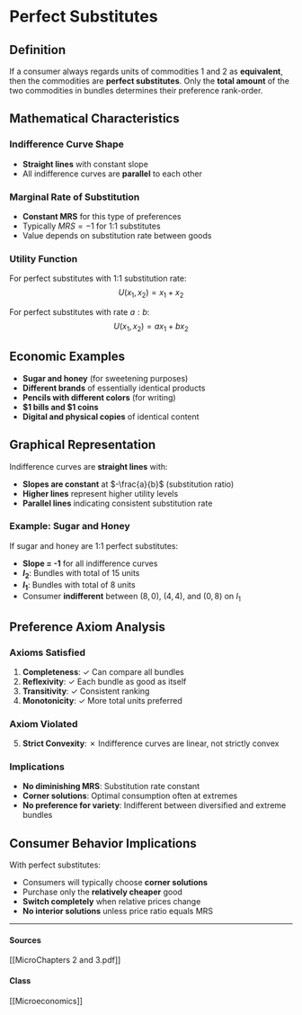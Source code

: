 # Perfect Substitutes

## Definition
If a consumer always regards units of commodities 1 and 2 as **equivalent**, then the commodities are **perfect substitutes**. Only the **total amount** of the two commodities in bundles determines their preference rank-order.

## Mathematical Characteristics

### Indifference Curve Shape
- **Straight lines** with constant slope
- All indifference curves are **parallel** to each other

### Marginal Rate of Substitution
- **Constant MRS** for this type of preferences
- Typically $MRS = -1$ for 1:1 substitutes
- Value depends on substitution rate between goods

### Utility Function
For perfect substitutes with 1:1 substitution rate:
$$U(x_1, x_2) = x_1 + x_2$$

For perfect substitutes with rate $a:b$:
$$U(x_1, x_2) = ax_1 + bx_2$$

## Economic Examples
- **Sugar and honey** (for sweetening purposes)
- **Different brands** of essentially identical products
- **Pencils with different colors** (for writing)
- **$1 bills and $1 coins**
- **Digital and physical copies** of identical content

## Graphical Representation
Indifference curves are **straight lines** with:
- **Slopes are constant** at $-\frac{a}{b}$ (substitution ratio)
- **Higher lines** represent higher utility levels
- **Parallel lines** indicating consistent substitution rate

### Example: Sugar and Honey
If sugar and honey are 1:1 perfect substitutes:
- **Slope = -1** for all indifference curves
- **$I_2$**: Bundles with total of 15 units
- **$I_1$**: Bundles with total of 8 units
- Consumer **indifferent** between $(8,0)$, $(4,4)$, and $(0,8)$ on $I_1$

## Preference Axiom Analysis

### Axioms Satisfied
1. **Completeness**: ✓ Can compare all bundles
2. **Reflexivity**: ✓ Each bundle as good as itself  
3. **Transitivity**: ✓ Consistent ranking
4. **Monotonicity**: ✓ More total units preferred

### Axiom Violated
5. **Strict Convexity**: ✗ Indifference curves are linear, not strictly convex

### Implications
- **No diminishing MRS**: Substitution rate constant
- **Corner solutions**: Optimal consumption often at extremes
- **No preference for variety**: Indifferent between diversified and extreme bundles

## Consumer Behavior Implications
With perfect substitutes:
- Consumers will typically choose **corner solutions**
- Purchase only the **relatively cheaper** good
- **Switch completely** when relative prices change
- **No interior solutions** unless price ratio equals MRS

---
#### Sources
[[MicroChapters 2 and 3.pdf]]
#### Class
[[Microeconomics]]